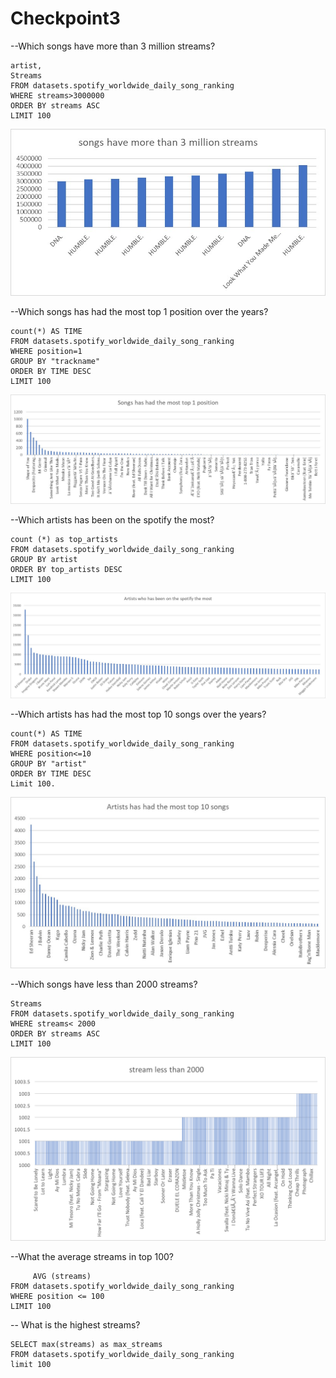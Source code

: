 # Checkpoint3 

--Which songs have more than 3 million streams?
```SELECT trackname,
artist,
Streams
FROM datasets.spotify_worldwide_daily_song_ranking
WHERE streams>3000000
ORDER BY streams ASC
LIMIT 100
```
![Checkpoint3](checkpoint2.jpg)

--Which songs has had the most top 1 position over the years?
```SELECT trackname,
count(*) AS TIME
FROM datasets.spotify_worldwide_daily_song_ranking
WHERE position=1
GROUP BY "trackname"
ORDER BY TIME DESC
LIMIT 100 
```
![Checkpoint3](checkpoint3.jpg)

--Which artists has been on the spotify the most?
```SELECT artist,
count (*) as top_artists
FROM datasets.spotify_worldwide_daily_song_ranking
GROUP BY artist
ORDER BY top_artists DESC
LIMIT 100 
```
![Checkpoint3](checkpoint4.jpg)

--Which artists has had the most top 10 songs over the years?
```SELECT artist,
count(*) AS TIME
FROM datasets.spotify_worldwide_daily_song_ranking
WHERE position<=10 
GROUP BY "artist"
ORDER BY TIME DESC
Limit 100.
```
![Checkpoint3](checkpoint5.jpg)

--Which songs have less than 2000  streams?
```SELECT trackname,
Streams
FROM datasets.spotify_worldwide_daily_song_ranking
WHERE streams< 2000
ORDER BY streams ASC
LIMIT 100
```
![Checkpoint3](checkpoint1.jpg)



--What the average streams in top 100? 
```SELECT 
     AVG (streams)
FROM datasets.spotify_worldwide_daily_song_ranking 
WHERE position <= 100 
LIMIT 100
```

-- What is  the highest streams? 
    
    SELECT max(streams) as max_streams
    FROM datasets.spotify_worldwide_daily_song_ranking 
    limit 100 




